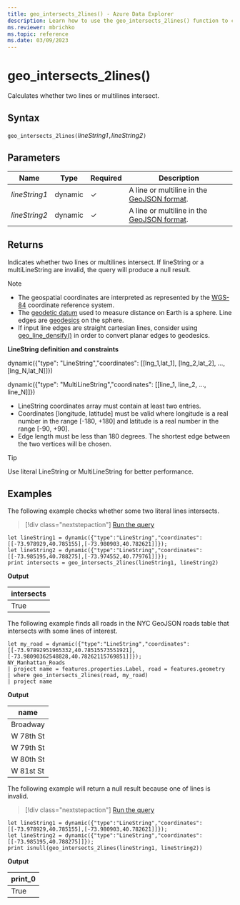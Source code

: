 ```yaml
---
title: geo_intersects_2lines() - Azure Data Explorer
description: Learn how to use the geo_intersects_2lines() function to check if two line strings or multiline strings intersect.
ms.reviewer: mbrichko
ms.topic: reference
ms.date: 03/09/2023
---
```

# geo_intersects_2lines()

Calculates whether two lines or multilines intersect.

## Syntax

`geo_intersects_2lines(`*lineString1*`,`*lineString2*`)`

## Parameters

|Name|Type|Required|Description|
|--|--|--|--|
| *lineString1* | dynamic | &check; | A line or multiline in the [GeoJSON format](https://tools.ietf.org/html/rfc7946).|
| *lineString2* | dynamic | &check; | A line or multiline in the [GeoJSON format](https://tools.ietf.org/html/rfc7946).|

## Returns

Indicates whether two lines or multilines intersect. If lineString or a multiLineString are invalid, the query will produce a null result.

> [!NOTE]
>
> * The geospatial coordinates are interpreted as represented by the [WGS-84](https://earth-info.nga.mil/) coordinate reference system.
> * The [geodetic datum](https://en.wikipedia.org/wiki/Geodetic_datum) used to measure distance on Earth is a sphere. Line edges are [geodesics](https://en.wikipedia.org/wiki/Geodesic) on the sphere.
> * If input line edges are straight cartesian lines, consider using [geo_line_densify()](geo-line-densify-function.md) in order to convert planar edges to geodesics.

**LineString definition and constraints**

dynamic({"type": "LineString","coordinates": [[lng_1,lat_1], [lng_2,lat_2], ..., [lng_N,lat_N]]})

dynamic({"type": "MultiLineString","coordinates": [[line_1, line_2, ..., line_N]]})

* LineString coordinates array must contain at least two entries.
* Coordinates [longitude, latitude] must be valid where longitude is a real number in the range [-180, +180] and latitude is a real number in the range [-90, +90].
* Edge length must be less than 180 degrees. The shortest edge between the two vertices will be chosen.

> [!TIP]
>
> Use literal LineString or MultiLineString for better performance.

## Examples

The following example checks whether some two literal lines intersects.

> [!div class="nextstepaction"]
> <a href="https://dataexplorer.azure.com/clusters/help/databases/Samples?query=H4sIAAAAAAAAA52QsQqDMBRF935FyKSQij6NL7H0D7p1FBHRIAEbxWSR0n9vWou1a4e3nAv3XN6gHBm0UVc3a9Mn5Ey6xTQ33QZ36pZJ0YJetpgy2o7j3GnTOGVpUZZHTCOJQoJkWRyh4AnnFVuxiGWcrhhySKrqEZ4Ow48P/vJ5i+RrsQDcfJhxDm+MEvOPb/I9jvhTs1Wts17Yq7H+ghpec2ywewLbLwyfFywOhCIBAAA=" target="_blank">Run the query</a>

```kusto
let lineString1 = dynamic({"type":"LineString","coordinates":[[-73.978929,40.785155],[-73.980903,40.782621]]});
let lineString2 = dynamic({"type":"LineString","coordinates":[[-73.985195,40.788275],[-73.974552,40.779761]]});
print intersects = geo_intersects_2lines(lineString1, lineString2)
```

**Output**

|intersects|
|---|
|True|

The following example finds all roads in the NYC GeoJSON roads table that intersects with some lines of interest.

```kusto
let my_road = dynamic({"type":"LineString","coordinates":[[-73.97892951965332,40.78515573551921],[-73.98090362548828,40.78262115769851]]});
NY_Manhattan_Roads
| project name = features.properties.Label, road = features.geometry
| where geo_intersects_2lines(road, my_road)
| project name
```

**Output**

|name|
|---|
|Broadway|
|W 78th St|
|W 79th St|
|W 80th St|
|W 81st St|

The following example will return a null result because one of lines is invalid.

> [!div class="nextstepaction"]
> <a href="https://dataexplorer.azure.com/clusters/help/databases/Samples?query=H4sIAAAAAAAAA52PQQqDMBRE9z1FyCpCKjE2TWLpDbrrUoKIfiQQo5h0IaV3ryVQ7LbLmeHP++MgImc93ONi/VCgK+pX3462I08c1xlwhW/fGFPcTdPSW99GCLiq66Mscy2V5pqeWC6VKIQwNNmKaVYmm595YcwruxzcD4//xdsoWqRixaVIxfN2EJEN/uEcGWBqNglLgC6Ghn+Igex20v0TWfYGvZfHxAYBAAA=" target="_blank">Run the query</a>

```kusto
let lineString1 = dynamic({"type":"LineString","coordinates":[[-73.978929,40.785155],[-73.980903,40.782621]]});
let lineString2 = dynamic({"type":"LineString","coordinates":[[-73.985195,40.788275]]});
print isnull(geo_intersects_2lines(lineString1, lineString2))
```

**Output**

|print_0|
|---|
|True|
